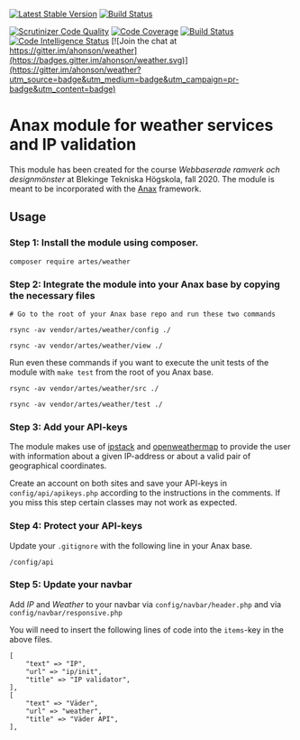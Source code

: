 [![Latest Stable Version](https://poser.pugx.org/artes/weather/v/stable)](https://packagist.org/packages/artes/weather)
[![Build Status](https://travis-ci.com/ahonson/weather.svg?branch=main)](https://travis-ci.com/ahonson/weather)

[![Scrutinizer Code Quality](https://scrutinizer-ci.com/g/ahonson/weather/badges/quality-score.png?b=main)](https://scrutinizer-ci.com/g/ahonson/weather/?branch=main)
[![Code Coverage](https://scrutinizer-ci.com/g/ahonson/weather/badges/coverage.png?b=main)](https://scrutinizer-ci.com/g/ahonson/weather/?branch=main)
[![Build Status](https://scrutinizer-ci.com/g/ahonson/weather/badges/build.png?b=main)](https://scrutinizer-ci.com/g/ahonson/weather/build-status/main)
[![Code Intelligence Status](https://scrutinizer-ci.com/g/ahonson/weather/badges/code-intelligence.svg?b=main)](https://scrutinizer-ci.com/code-intelligence) [![Join the chat at https://gitter.im/ahonson/weather](https://badges.gitter.im/ahonson/weather.svg)](https://gitter.im/ahonson/weather?utm_source=badge&utm_medium=badge&utm_campaign=pr-badge&utm_content=badge)

Anax module for weather services and IP validation
==================================================

This module has been created for the course *Webbaserade ramverk och designmönster* at Blekinge Tekniska Högskola, fall 2020. The module is meant to be incorporated with the [Anax](https://github.com/canax/anax-ramverk1-me) framework.

## Usage

### Step 1: Install the module using composer.

`composer require artes/weather`

### Step 2: Integrate the module into your Anax base by copying the necessary files

`# Go to the root of your Anax base repo and run these two commands`

`rsync -av vendor/artes/weather/config ./`

`rsync -av vendor/artes/weather/view ./`

Run even these commands if you want to execute the unit tests of the module with `make test` from the root of you Anax base.

`rsync -av vendor/artes/weather/src ./`

`rsync -av vendor/artes/weather/test ./`

### Step 3: Add your API-keys

The module makes use of [ipstack](https://ipstack.com/) and [openweathermap](https://openweathermap.org/) to provide the user with information about a given IP-address or about a valid pair of geographical coordinates.

Create an account on both sites and save your API-keys in `config/api/apikeys.php` according to the instructions in the comments. If you miss this step certain classes may not work as expected.

### Step 4: Protect your API-keys

Update your `.gitignore` with the following line in your Anax base.

`/config/api`

### Step 5: Update your navbar

Add *IP* and *Weather* to your navbar via `config/navbar/header.php` and via `config/navbar/responsive.php`

You will need to insert the following lines of code into the `items`-key in the above files.

```
[
    "text" => "IP",
    "url" => "ip/init",
    "title" => "IP validator",
],
[
    "text" => "Väder",
    "url" => "weather",
    "title" => "Väder API",
],
```
